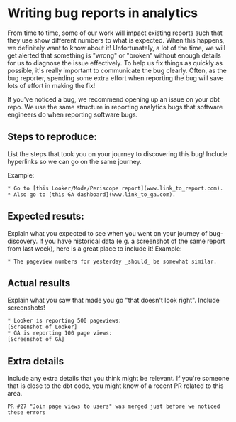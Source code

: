# Writing bug reports in analytics
From time to time, some of our work will impact existing reports such that they use show different numbers to what is expected. When this happens, we definitely want to know about it! Unfortunately, a lot of the time, we will get alerted that something is "wrong" or "broken" without enough details for us to diagnose the issue effectively. To help us fix things as quickly as possible, it's really important to communicate the bug clearly. Often, as the bug reporter, spending some extra effort when reporting the bug will save lots of effort in making the fix!

If you've noticed a bug, we recommend opening up an issue on your dbt repo. We use the same structure in reporting analytics bugs that software engineers do when reporting software bugs.

## Steps to reproduce:
List the steps that took you on your journey to discovering this bug! Include hyperlinks so we can go on the same journey.

Example:
```
* Go to [this Looker/Mode/Periscope report](www.link_to_report.com).
* Also go to [this GA dashboard](www.link_to_ga.com).
```

## Expected resuts:
Explain what you expected to see when you went on your journey of bug-discovery. If you have historical data (e.g. a screenshot of the same report from last week), here is a great place to include it!
Example:
```
* The pageview numbers for yesterday _should_ be somewhat similar.
```

## Actual results
Explain what you saw that made you go "that doesn't look right". Include screenshots!
```
* Looker is reporting 500 pageviews:
[Screenshot of Looker]
* GA is reporting 100 page views:
[Screenshot of GA]
```

## Extra details
Include any extra details that you think might be relevant. If you're someone that is close to the dbt code, you might know of a recent PR related to this area.
```
PR #27 "Join page views to users" was merged just before we noticed these errors
```
